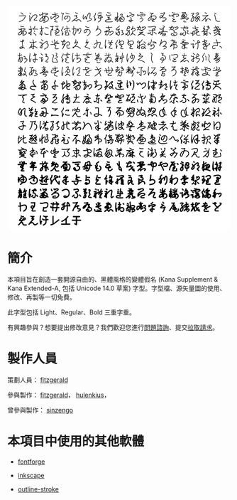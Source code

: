 <p align="center">
  <img alt="Title" title="Title" src="title.svg">
</p>

# 簡介

本項目旨在創造一套開源自由的、黑體風格的變體假名 (Kana Supplement & Kana Extended-A, 包括 Unicode 14.0 草案) 字型。字型檔、源矢量圖的使用、修改、再製等一切免費。

此字型包括 Light、Regular、Bold 三重字重。

有興趣參與？想要提出修改意見？我們歡迎您進行[問題諮詢](https://github.com/Hulenkius/hentaigana-sans/issues)、提交[拉取請求](https://github.com/Hulenkius/hentaigana-sans/pulls)。

# 製作人員

策劃人員：
[fitzgerald](https://zh.moegirl.org.cn/User:FITZGERALD)

參與製作：
[fitzgerald](https://zh.moegirl.org.cn/User:FITZGERALD)，
[hulenkius](https://github.com/Hulenkius)，

曾參與製作：
[sinzengo](https://zht.glyphwiki.org/wiki/User:sinzengo)

# 本項目中使用的其他軟體

* [fontforge](https://github.com/fontforge/fontforge)

* [inkscape](https://inkscape.org)

* [outline-stroke](https://github.com/elrumordelaluz/outline-stroke)
